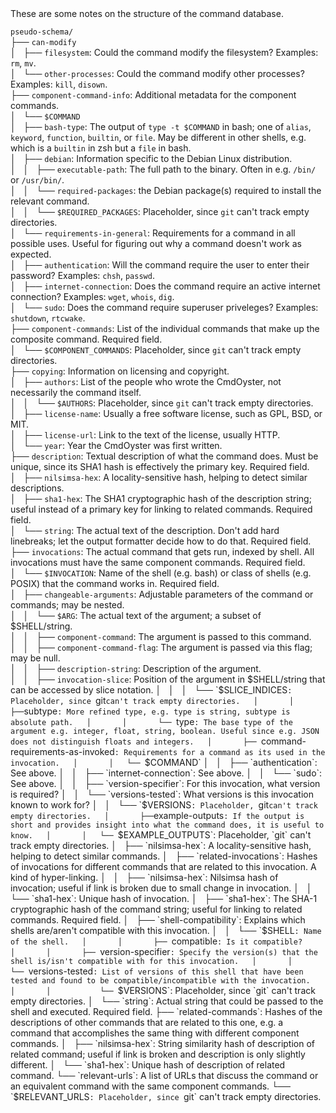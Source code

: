 <html>
<head>
<meta http-equiv="Content-Type" content="text/html; charset=utf-8">
</head>
These are some notes on the structure of the command database.

`pseudo-schema/`  
├── `can-modify`  
│   ├── `filesystem`: Could the command modify the filesystem? Examples: `rm`, `mv`.  
│   └── `other-processes`: Could the command modify other processes? Examples: `kill`, `disown`.  
├── `component-command-info`: Additional metadata for the component commands.  
│   └── `$COMMAND`  
│       ├── `bash-type`: The output of `type -t $COMMAND` in bash; one of `alias`, `keyword`, `function`, `builtin`, or `file`. May be different in other shells, e.g. which is a `builtin` in zsh but a `file` in bash.  
│       ├── `debian`: Information specific to the Debian Linux distribution.  
│       │   ├── `executable-path`: The full path to the binary. Often in e.g. `/bin/` or `/usr/bin/`.  
│       │   └── `required-packages`: the Debian package(s) required to install the relevant command.  
│       │       └── `$REQUIRED_PACKAGES`: Placeholder, since `git` can't track empty directories.  
│       └── `requirements-in-general`: Requirements for a command in all possible uses. Useful for figuring out why a command doesn't work as expected.  
│           ├── `authentication`: Will the command require the user to enter their password? Examples: `chsh`, `passwd`.  
│           ├── `internet-connection`: Does the command require an active internet connection? Examples: `wget`, `whois`, `dig`.  
│           └── `sudo`: Does the command require superuser priveleges? Examples: `shutdown`, `rtcwake`.  
├── `component-commands`: List of the individual commands that make up the composite command. Required field.  
│   └── `$COMPONENT_COMMANDS`: Placeholder, since `git` can't track empty directories.  
├── `copying`: Information on licensing and copyright.  
│   ├── `authors`: List of the people who wrote the CmdOyster, not necessarily the command itself.  
│   │   └── `$AUTHORS`: Placeholder, since `git` can't track empty directories.  
│   ├── `license-name`: Usually a free software license, such as GPL, BSD, or MIT.  
│   ├── `license-url`: Link to the text of the license, usually HTTP.  
│   └── `year`: Year the CmdOyster was first written.  
├── `description`: Textual description of what the command does. Must be unique, since its SHA1 hash is effectively the primary key. Required field.  
│   ├── `nilsimsa-hex`: A locality-sensitive hash, helping to detect similar descriptions.  
│   ├── `sha1-hex`: The SHA1 cryptographic hash of the description string; useful instead of a primary key for linking to related commands. Required field.  
│   └── `string`: The actual text of the description. Don't add hard linebreaks; let the output formatter decide how to do that. Required field.  
├── `invocations`: The actual command that gets run, indexed by shell. All invocations must have the same component commands. Required field.  
│   └── `$INVOCATION`: Name of the shell (e.g. bash) or class of shells (e.g. POSIX) that the command works in. Required field.  
│       ├── `changeable-arguments`: Adjustable parameters of the command or commands; may be nested.  
│       │   └── `$ARG`: The actual text of the argument; a subset of $SHELL/string.  
│       │       ├── `component-command`: The argument is passed to this command.  
│       │       ├── `component-command-flag`: The argument is passed via this flag; may be null.  
│       │       ├── `description-string`: Description of the argument.  
│       │       ├── `invocation-slice`: Position of the argument in $SHELL/string that can be accessed by slice notation.  
│       │       │   └── `$SLICE_INDICES`: Placeholder, since `git` can't track empty directories.  
│       │       ├── `subtype`: More refined type, e.g. type is string, subtype is absolute path.  
│       │       └── `type`: The base type of the argument e.g. integer, float, string, boolean. Useful since e.g. JSON does not distinguish floats and integers.  
│       ├── `command-requirements-as-invoked`: Requirements for a command as its used in the invocation.  
│       │   └── `$COMMAND`  
│       │       ├── `authentication`: See above.  
│       │       ├── `internet-connection`: See above.  
│       │       └── `sudo`: See above.  
│       │       ├── `version-specifier`: For this invocation, what version is required?  
│       │       └── `versions-tested`: What versions is this invocation known to work for?  
│       │           └── `$VERSIONS`: Placeholder, `git` can't track empty directories.  
│       ├── `example-outputs`: If the output is short and provides insight into what the command does, it is useful to know.  
│       │   └── `$EXAMPLE_OUTPUTS`: Placeholder, `git` can't track empty directories.  
│       ├── `nilsimsa-hex`: A locality-sensitive hash, helping to detect similar commands.  
│       ├── `related-invocations`: Hashes of invocations for different commands that are related to this invocation. A kind of hyper-linking.  
│       │   ├── `nilsimsa-hex`: Nilsimsa hash of invocation; useful if link is broken due to small change in invocation.  
│       │   └── `sha1-hex`: Unique hash of invocation.  
│       ├── `sha1-hex`: The SHA-1 cryptographic hash of the command string; useful for linking to related commands. Required field.  
│       ├── `shell-compatibility`: Explains which shells are/aren't compatible with this invocation.  
│       │   └── `$SHELL`: Name of the shell.  
│       │       ├── `compatible`: Is it compatible?  
│       │       ├── `version-specifier`: Specify the version(s) that the shell is/isn't compatible with for this invocation.  
│       │       └── `versions-tested`: List of versions of this shell that have been tested and found to be compatible/incompatible with the invocation.  
│       │           └── `$VERSIONS`: Placeholder, since `git` can't track empty directories.  
│       └── `string`: Actual string that could be passed to the shell and executed. Required field.  
├── `related-commands`: Hashes of the descriptions of other commands that are related to this one, e.g. a command that accomplishes the same thing with different component commands.  
│   ├── `nilsimsa-hex`: String similarity hash of description of related command; useful if link is broken and description is only slightly different.  
│   └── `sha1-hex`: Unique hash of description of related command.  
└── `relevant-urls`: A list of URLs that discuss the command or an equivalent command with the same component commands.  
    └── `$RELEVANT_URLS`: Placeholder, since `git` can't track empty directories.  

</html>
